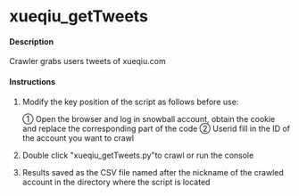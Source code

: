 # xueqiu_getTweets

#### Description
Crawler grabs users tweets of xueqiu.com

#### Instructions

1.  Modify the key position of the script as follows before use:

	① Open the browser and log in snowball account, obtain the cookie and replace the corresponding part of the code
	② Userid fill in the ID of the account you want to crawl
	
2.  Double click "xueqiu_getTweets.py"to crawl or run the console
3.  Results saved as the CSV file named after the nickname of the crawled account in the directory where the script is located
